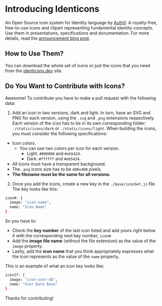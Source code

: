 # Introducing Identicons

An Open Source icon system for Identity language by [Auth0](https://auth0.com). A royalty-free, free-to-use icons and clipart representing fundamental identity concepts. Use them in presentations, specifications and documentation. For more details, read the [announcement blog post](https://auth0.com/blog/introducing-auth0-identicons-identity-icons).

## How to Use Them?

You can download the whole set of icons or just the icons that you need from the [identicons.dev](https://identicons.dev) site.

## Do You Want to Contribute with Icons?

Awesome! To contribute you have to make a pull request with the following data:

1. Add an icon in two versions, dark and light. In turn, have an SVG and PNG for each version, using the `.svg` and `.png` extensions respectively. Each version of the icon has to be in its own corresponding folder: `./static/icons/dark` or `./static/icons/light`. When building the icons, you must consider the following specifications:

- Icon colors.
  - You can use two colors per icon for each version.
    - Light: `#000000` and `#eb5424`.
    - Dark: `#ffffff` and `#eb5424`.
- All icons must have a transparent background.
- The `.png` icons size has to be `400x400` pixels.
- **The filename must be the same for all versions**.

2. Once you add the icons, create a new key in the `./base/iconSet.js` file. The key looks like this:

```bash
icon#: {
  image: "icon-name",
  name: "Icon Name"
}
```

So you have to:

- Check the **key number** of the last icon listed and add yours right below it with the corresponding next key number, `icon#`.
- Add the **image file name** (without the file extension) as the value of the `image` property.
- Lastly, add the **icon name** that you think appropriately expresses what the icon represents as the value of the `name` property.

This is an example of what an icon key looks like:

```bash
icon27: {
  image: "icon-user-db",
  name: "User Data Base"
}
```

Thanks for contributing!
